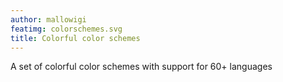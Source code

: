 ```yaml
---
author: mallowigi
featimg: colorschemes.svg
title: Colorful color schemes
---
```

A set of colorful color schemes with support for 60+ languages
